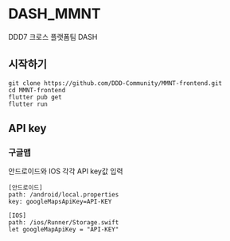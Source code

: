# DASH_MMNT

DDD7 크로스 플랫폼팀 DASH

## 시작하기
```
git clone https://github.com/DDD-Community/MMNT-frontend.git
cd MMNT-frontend
flutter pub get
flutter run
```

## API key
### 구글맵
안드로이드와 IOS 각각 API key값 입력
```
[안드로이드]
path: /android/local.properties
key: googleMapsApiKey=API-KEY

[IOS]
path: /ios/Runner/Storage.swift
let googleMapApiKey = "API-KEY"
```